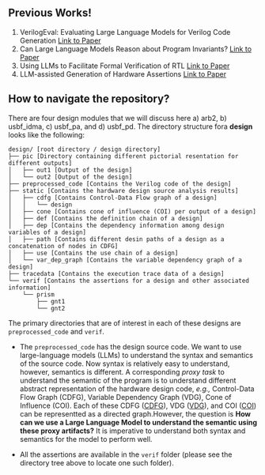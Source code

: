 ## Previous Works!

 1. VerilogEval: Evaluating Large Language Models for Verilog Code Generation [Link to Paper](https://arxiv.org/pdf/2309.07544.pdf)
 2. Can Large Language Models Reason about Program Invariants? [Link to Paper](https://openreview.net/pdf?id=mXv2aVqUGG)
 3. Using LLMs to Facilitate Formal Verification of RTL [Link to Paper](https://browse.arxiv.org/pdf/2309.09437.pdf)
 4. LLM-assisted Generation of Hardware Assertions [Link to Paper](https://arxiv.org/pdf/2306.14027.pdf)

## How to navigate the repository?
There are four design modules that we will discuss here a) arb2, b) usbf_idma, c) usbf_pa, and d) usbf_pd. The directory structure fora **design** looks like the following:

    design/ [root directory / design directory]
    ├── pic [Directory containing different pictorial resentation for different outputs]
    │   ├── out1 [Output of the design]
    │   └── out2 [Output of the design]
    ├── preprocessed_code [Contains the Verilog code of the design]
    ├── static [Contains the hardware design source analysis results]
    │   ├── cdfg [Contains Control-Data Flow graph of a design]
    │   │   └── design
    │   ├── cone [Contains cone of influence (COI) per output of a design]
    │   ├── def [Contains the definition chain of a design]
    │   ├── dep [Contains the dependency information among design variables of a design]
    │   ├── path [Contains different desin paths of a design as a concatenation of nodes in CDFG]
    │   ├── use [Contains the use chain of a design]
    │   └── var_dep_graph [Contains the variable dependency graph of a design]
    ├── tracedata [Contains the execution trace data of a design]
    └── verif [Contains the assertions for a design and other associated information]
        └── prism
            ├── gnt1
            └── gnt2

 The primary directories that are of interest in each of these designs are `preprocessed_code` and `verif`.
 

 - The `preprocessed_code` has the design source code. We want to use large-language models (LLMs) to understand the syntax and semantics of the source code. Now syntax is relatively easy to understand, however, semantics is different. A corresponding *proxy task* to understand the semantic of the program is to understand different abstract representation of the hardware design code, *e.g.,* Control-Data Flow Graph (CDFG), Variable Dependency Graph (VDG), Cone of Influence (COI). Each of these CDFG ([CDFG](arb2/static/cdfg/arb2/arb2.pdf)), VDG ([VDG](arb2/static/var_dep_graph/arb2.pdf)), and COI ([COI](arb2/static/cone/gnt1.pdf)) can be representted as a directed graph.However, the question is **How can we use a Large Language Model to understand the semantic using these proxy artifacts?** It is imperative to understand both syntax and semantics for the model to perform well.

- All the assertions are available in the `verif` folder (please see the directory tree above to locate one such folder). 
<!--stackedit_data:
eyJoaXN0b3J5IjpbMTU2Mjg2MTc3OSw2Njg3ODE2MzcsLTIwNz
Q1OTc2NDMsLTE4NTc5NTc2LDE4NDU2MjI1NTRdfQ==
-->